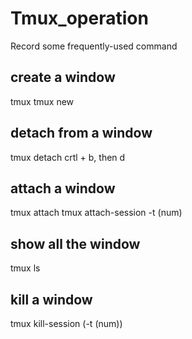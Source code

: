 # Tmux_operation
Record some frequently-used command

## create a window
tmux 
tmux new  

## detach from a window
tmux detach 
crtl + b, then d 

## attach a window
tmux attach 
tmux attach-session -t (num) 

## show all the window
tmux ls 

## kill a window
tmux kill-session (-t (num)) 
